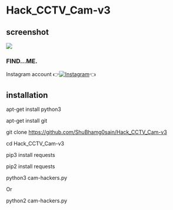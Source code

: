 # Hack_CCTV_Cam-v3

## screenshot
![ ](https://raw.githubusercontent.com/ShuBhamg0sain/Hack_CCTV_Cam-v3/Delete/Screenshot_20211025_143109.jpg)


### FIND...ME.



Instagram account
👉[![Instagram  ](https://img.shields.io/badge/INSTAGRAM-FOLLOW-red?style=for-the-badge&logo=instagram)](https://www.instagram.com/shubhamg0sain)👈



## installation

apt-get install python3

apt-get install git

git clone https://github.com/ShuBhamg0sain/Hack_CCTV_Cam-v3 

cd Hack_CCTV_Cam-v3

pip3 install requests

pip2 install requests

python3 cam-hackers.py

Or 

python2 cam-hackers.py
